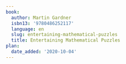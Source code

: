 ```yaml
---
book:
  author: Martin Gardner
  isbn13: '9780486252117'
  language: en
  slug: entertaining-mathematical-puzzles
  title: Entertaining Mathematical Puzzles
plan:
  date_added: '2020-10-04'
---
```

